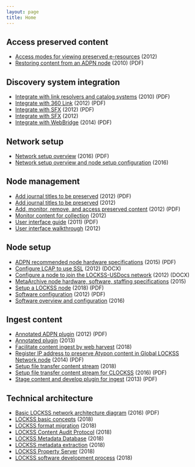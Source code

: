 ```yaml
---
layout: page
title: Home
---
```


## Access preserved content<a id="access_preserved_content"></a>
* [Access modes for viewing preserved e-resources](https://www.lockss.org/support/use-a-lockss-box/view-your-preserved-content/) (2012)
* [Restoring content from an ADPN node](http://www.adpn.org/docs/pdf/UA_LOCKSS_restoration_documentation.pdf) (2010) (PDF)

## Discovery system integration<a id="discovery_system_integration"></a>
* [Integrate with link resolvers and catalog systems](https://web.stanford.edu/group/lockss/documentation/Accessing_LOCKSS_Content_through_OPACs_and_Link_Resolvers.pdf) (2010) (PDF)
* [Integrate with 360 Link](https://web.stanford.edu/group/lockss/documentation/LOCKSS_and_360_Link_Integration_Guide.pdf) (2012) (PDF)
* [Integrate with SFX](https://web.stanford.edu/group/lockss/documentation/SFX_Integration_Guide.pdf) (2012) (PDF)
* [Integrate with SFX](https://vimeo.com/30661065) (2012)
* [Integrate with WebBridge](https://web.stanford.edu/group/lockss/documentation/WebBridge_LR_Integration_Guide.pdf) (2014) (PDF)

## Network setup<a id="network_setup"></a>
* [Network setup overview](https://web.stanford.edu/group/lockss/documentation/How_to_set_up_a_Private_LOCKSS_Network_(PLN).pdf) (2016) (PDF)
* [Network setup overview and node setup configuration](https://plnwiki.lockss.org/index.php?title=LOCKSS_Technical_Manual) (2016)

## Node management<a id="node_management"></a>
* [Add journal titles to be preserved](https://web.stanford.edu/group/lockss/documentation/Adding_Titles.pdf) (2012) (PDF)
* [Add journal titles to be preserved](https://www.youtube.com/watch?v=LNujd_mEHW8) (2012)
* [Add, monitor, remove, and access preserved content](http://www.lockssalliance.ac.uk/files/2012/01/LOCKSS_Quick_Start_Reference_v1.2.pdf) (2012) (PDF)
* [Monitor content for collection](https://www.youtube.com/watch?v=_iicceVKKFw) (2012)
* [User interface guide](https://www.metaarchive.org/public/resources/Lockss_UI_Guide.pdf) (2011) (PDF)
* [User interface walkthrough](https://www.youtube.com/watch?v=aZe75OMdisM) (2012)

## Node setup<a id="node_setup"></a>
* [ADPN recommended node hardware specifications](http://www.adpn.org/docs/pdf/ADPNet_Technical_Specifications.pdf) (2015) (PDF)
* [Configure LCAP to use SSL](https://web.stanford.edu/group/lockss/documentation/LCAP_over_SSL.docx) (2012) (DOCX)
* [Configure a node to join the LOCKSS-USDocs network](https://web.stanford.edu/group/lockss/documentation/U.S._Documents_Private_LOCKSS_Network_Configuration.docx) (2012) (DOCX)
* [MetaArchive node hardware, software, staffing specifications](https://metaarchive.org/wp-content/uploads/2017/03/ma_technicalspecifications.pdf) (2015)
* [Setup a LOCKSS node](https://web.stanford.edu/group/lockss/documentation/LOCKSS_Node_Setup_Guide.pdf) (2018) (PDF)
* [Software configuration](https://web.stanford.edu/group/lockss/documentation/LOCKSS_Network_Administration.pdf) (2012) (PDF)
* [Software overview and configuration](http://www.adpn.org/wiki/LOCKSS_Software) (2016)

## Ingest content<a id="ingest_content"></a>
* [Annotated ADPN plugin](http://www.adpn.org/docs/pdf/ADPNAnnotation.pdf) (2012) (PDF)
* [Annotated plugin](https://plnwiki.lockss.org/index.php?title=Plugins/Plugin_XML_Format) (2013)
* [Facilitate content ingest by web harvest](web-harvest-guidelines.md) (2018)
* [Register IP address to preserve Atypon content in Global LOCKSS Network node](https://web.stanford.edu/group/lockss/documentation/Publisher_IP_Address_Registration_Contacts_for_Global_LOCKSS_Network.pdf) (2014) (PDF)
* [Setup file transfer content stream](file-transfer-guidelines.md) (2018)
* [Setup file transfer content stream for CLOCKSS](https://www.clockss.org/clocksswiki/files/File_Transfer_Guidelines_-_CLOCKSS.pdf) (2016) (PDF)
* [Stage content and develop plugin for ingest](http://www.adpn.org/docs/pdf/LOCKSS_Step_By_Step_Guide.pdf) (2013) (PDF)

## Technical architecture<a id="technical_architecture"></a>
* [Basic LOCKSS network architecture diagram](https://web.stanford.edu/group/lockss/documentation/generic_PLN_architecture.pdf) (2016) (PDF)
* [LOCKSS basic concepts](https://documents.clockss.org/index.php?title=LOCKSS:_Basic_Concepts) (2018)
* [LOCKSS format migration](https://documents.clockss.org/index.php?title=LOCKSS:_Format_Migration) (2018)
* [LOCKSS Content Audit Protocol](https://documents.clockss.org/index.php?title=LOCKSS:_Polling_and_Repair_Protocol) (2018)
* [LOCKSS Metadata Database](https://documents.clockss.org/index.php?title=LOCKSS:_Metadata_Database) (2018)
* [LOCKSS metadata extraction](https://documents.clockss.org/index.php?title=LOCKSS:_Extracting_Bibliographic_Metadata) (2018)
* [LOCKSS Property Server](https://documents.clockss.org/index.php?title=LOCKSS:_Property_Server_Operations) (2018)
* [LOCKSS software development process](https://documents.clockss.org/index.php?title=LOCKSS:_Software_Development_Process) (2018)
